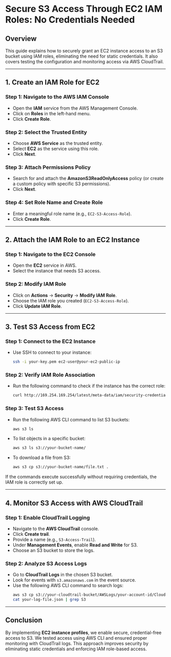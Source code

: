 # Secure S3 Access Through EC2 IAM Roles: No Credentials Needed

## Overview  
This guide explains how to securely grant an EC2 instance access to an S3 bucket using IAM roles, eliminating the need for static credentials. It also covers testing the configuration and monitoring access via AWS CloudTrail.  

---

## 1. Create an IAM Role for EC2  

### Step 1: Navigate to the AWS IAM Console  
- Open the **IAM** service from the AWS Management Console.  
- Click on **Roles** in the left-hand menu.  
- Click **Create Role**.  

### Step 2: Select the Trusted Entity  
- Choose **AWS Service** as the trusted entity.  
- Select **EC2** as the service using this role.  
- Click **Next**.  

### Step 3: Attach Permissions Policy  
- Search for and attach the **AmazonS3ReadOnlyAccess** policy (or create a custom policy with specific S3 permissions).  
- Click **Next**.  

### Step 4: Set Role Name and Create Role  
- Enter a meaningful role name (e.g., `EC2-S3-Access-Role`).  
- Click **Create Role**.  

---

## 2. Attach the IAM Role to an EC2 Instance  

### Step 1: Navigate to the EC2 Console  
- Open the **EC2** service in AWS.  
- Select the instance that needs S3 access.  

### Step 2: Modify IAM Role  
- Click on **Actions** → **Security** → **Modify IAM Role**.  
- Choose the IAM role you created (`EC2-S3-Access-Role`).  
- Click **Update IAM Role**.  

---

## 3. Test S3 Access from EC2  

### Step 1: Connect to the EC2 Instance  
- Use SSH to connect to your instance:  
  ```bash
  ssh -i your-key.pem ec2-user@your-ec2-public-ip
  ```  

### Step 2: Verify IAM Role Association  
- Run the following command to check if the instance has the correct role:  
  ```bash
  curl http://169.254.169.254/latest/meta-data/iam/security-credentials/
  ```  

### Step 3: Test S3 Access  
- Run the following AWS CLI command to list S3 buckets:  
  ```bash
  aws s3 ls
  ```  
- To list objects in a specific bucket:  
  ```bash
  aws s3 ls s3://your-bucket-name/
  ```  
- To download a file from S3:  
  ```bash
  aws s3 cp s3://your-bucket-name/file.txt .
  ```  

If the commands execute successfully without requiring credentials, the IAM role is correctly set up.  

---

## 4. Monitor S3 Access with AWS CloudTrail  

### Step 1: Enable CloudTrail Logging  
- Navigate to the **AWS CloudTrail** console.  
- Click **Create trail**.  
- Provide a name (e.g., `S3-Access-Trail`).  
- Under **Management Events**, enable **Read and Write** for S3.  
- Choose an S3 bucket to store the logs.  

### Step 2: Analyze S3 Access Logs  
- Go to **CloudTrail Logs** in the chosen S3 bucket.  
- Look for events with `s3.amazonaws.com` in the event source.  
- Use the following AWS CLI command to search logs:  
  ```bash
  aws s3 cp s3://your-cloudtrail-bucket/AWSLogs/your-account-id/CloudTrail/your-log-file.json .
  cat your-log-file.json | grep S3
  ```  

---

## Conclusion  
By implementing **EC2 instance profiles**, we enable secure, credential-free access to S3. We tested access using AWS CLI and ensured proper monitoring with CloudTrail logs. This approach improves security by eliminating static credentials and enforcing IAM role-based access.  

